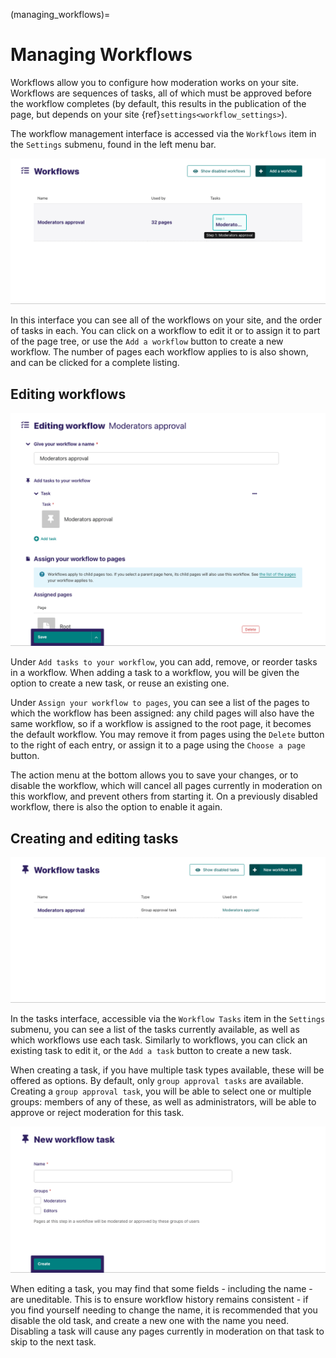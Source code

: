 (managing_workflows)=

# Managing Workflows

Workflows allow you to configure how moderation works on your site. Workflows are sequences of tasks, all of which must be approved
before the workflow completes (by default, this results in the publication of the page, but depends on your site {ref}`settings<workflow_settings>`).

The workflow management interface is accessed via the `Workflows` item in the `Settings` submenu, found in the left menu bar.

![Listing of workflows, with a single "Moderators approval" workflow shown, that has a single step](../../_static/images/screen45_workflow_index.png)

In this interface you can see all of the workflows on your site, and the order of tasks in each. You can click on a workflow to edit it or to assign it
to part of the page tree, or use the `Add a workflow` button to create a new workflow. The number of pages each workflow applies to is also shown, and can be
clicked for a complete listing.

## Editing workflows

![Workflow editing UI, with a name field, a list of tasks, and pages](../../_static/images/screen44_workflow_edit.png)

Under `Add tasks to your workflow`, you can add, remove, or reorder tasks in a workflow. When adding a task to a workflow, you will be given the
option to create a new task, or reuse an existing one.

Under `Assign your workflow to pages`, you can see a list of the pages to which the workflow has been assigned: any child pages will also have the same workflow,
so if a workflow is assigned to the root page, it becomes the default workflow. You may remove it from pages using the `Delete` button to
the right of each entry, or assign it to a page using the `Choose a page` button.

The action menu at the bottom allows you to save your changes, or to disable the workflow, which will cancel all pages currently in moderation on this workflow, and prevent others from starting it.
On a previously disabled workflow, there is also the option to enable it again.

## Creating and editing tasks

![Tasks listing, with a single item](../../_static/images/screen46_task_index.png)

In the tasks interface, accessible via the `Workflow Tasks` item in the `Settings` submenu, you can see a list of the tasks
currently available, as well as which workflows use each task. Similarly to workflows, you can click an existing task to edit it, or the `Add a task` button to create a new task.

When creating a task, if you have multiple task types available, these will be offered as options. By default, only `group approval tasks` are available.
Creating a `group approval task`, you will be able to select one or multiple groups: members of any of these, as well as administrators, will be able to
approve or reject moderation for this task.

![Tasks creation form, with Name field and Groups checkboxes, with two Moderators and Editors options](../../_static/images/screen47_task_create.png)

When editing a task, you may find that some fields - including the name - are uneditable. This is to ensure workflow history
remains consistent - if you find yourself needing to change the name, it is recommended that you disable the old task, and create a new one with the name
you need. Disabling a task will cause any pages currently in moderation on that task to skip to the next task.
